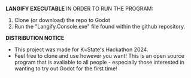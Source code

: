 **LANGIFY EXECUTABLE**
  IN ORDER TO RUN THE PROGRAM: 
  1) Clone (or download) the repo to Godot
  2) Run the "Langify.Console.exe" file found within the github repository.

**DISTRIBUTION NOTICE**
- This project was made for K=State's Hackathon 2024.
- Feel free to clone and use however you want! This is an open source program that is avaliable to all people  - especially those interested in wanting to try out Godot for the first time!
